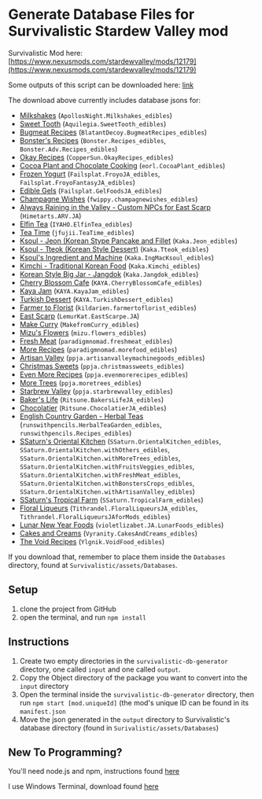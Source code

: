 # Generate Database Files for Survivalistic Stardew Valley mod

Survivalistic Mod here: [https://www.nexusmods.com/stardewvalley/mods/12179](https://www.nexusmods.com/stardewvalley/mods/12179)

Some outputs of this script can be downloaded here: [link](https://drive.google.com/file/d/165C_M5in3p-3RC9UubTNdElHHSsH6k0H/view?usp=sharing)

The download above currently includes database jsons for: 
- [Milkshakes](https://www.nexusmods.com/stardewvalley/mods/4433) (`ApollosNight.Milkshakes_edibles`)
- [Sweet Tooth](https://www.nexusmods.com/stardewvalley/mods/1897) (`Aquilegia.SweetTooth_edibles`)
- [Bugmeat Recipes](https://www.nexusmods.com/stardewvalley/mods/4502) (`BlatantDecoy.BugmeatRecipes_edibles`)
- [Bonster's Recipes](https://www.nexusmods.com/stardewvalley/mods/3468) (`Bonster.Recipes_edibles`, `Bonster.Adv.Recipes_edibles`)
- [Okay Recipes](https://www.nexusmods.com/stardewvalley/mods/8657) (`CopperSun.OkayRecipes_edibles`)
- [Cocoa Plant and Chocolate Cooking](https://www.nexusmods.com/stardewvalley/mods/8354) (`eorl.CocoaPlant_edibles`)
- [Frozen Yogurt](https://www.nexusmods.com/stardewvalley/mods/12308) (`Failsplat.FroyoJA_edibles`, `Failsplat.FroyoFantasyJA_edibles`)
- [Edible Gels](https://www.nexusmods.com/stardewvalley/mods/12064) (`Failsplat.GelFoodsJA_edibles`)
- [Champagne Wishes](https://www.nexusmods.com/stardewvalley/mods/5721) (`fwippy.champagnewishes_edibles`)
- [Always Raining in the Valley - Custom NPCs for East Scarp](https://www.nexusmods.com/stardewvalley/mods/9999) (`Himetarts.ARV.JA`)
- [Elfin Tea](https://blog.naver.com/ssm4031/222230452532) (`IYAHO.ElfinTea_edibles`)
- [Tea Time](https://www.nexusmods.com/stardewvalley/mods/2607) (`jfujii.TeaTime_edibles`)
- [Ksoul - Jeon (Korean Stype Pancake and Fillet](https://www.nexusmods.com/stardewvalley/mods/11473) (`Kaka.Jeon_edibles`)
- [Ksoul - Tteok (Korean Style Dessert)](https://www.nexusmods.com/stardewvalley/mods/11435) (`Kaka.Tteok_edibles`)
- [Ksoul's Ingredient and Machine](https://www.nexusmods.com/stardewvalley/mods/11192) (`Kaka.IngMacKsoul_edibles`)
- [Kimchi - Traditional Korean Food](https://www.nexusmods.com/stardewvalley/mods/11117) (`Kaka.Kimchi_edibles`)
- [Korean Style Big Jar - Jangdok](https://www.nexusmods.com/stardewvalley/mods/11007) (`Kaka.Jangdok_edibles`)
- [Cherry Blossom Cafe](https://kayainsdv.postype.com/post/10234395) (`KAYA.CherryBlossomCafe_edibles`)
- [Kaya Jam](https://kayainsdv.postype.com/post/10330397) (`KAYA.KayaJam_edibles`)
- [Turkish Dessert](https://kayainsdv.postype.com/post/10481004) (`KAYA.TurkishDessert_edibles`)
- [Farmer to Florist](https://www.nexusmods.com/stardewvalley/mods/2075) (`kildarien.farmertoflorist_edibles`)
- [East Scarp](https://www.nexusmods.com/stardewvalley/mods/5787) (`LemurKat.EastScarpe.JA`)
- [Make Curry](https://www.nexusmods.com/stardewvalley/mods/10972) (`MakefromCurry_edibles`)
- [Mizu's Flowers](https://www.nexusmods.com/stardewvalley/mods/2028) (`mizu.flowers_edibles`)
- [Fresh Meat](https://www.nexusmods.com/stardewvalley/mods/1721) (`paradigmnomad.freshmeat_edibles`)
- [More Recipes](https://www.nexusmods.com/stardewvalley/mods/1670) (`paradigmnomad.morefood_edibles`)
- [Artisan Valley](https://www.nexusmods.com/stardewvalley/mods/1926) (`ppja.artisanvalleymachinegoods_edibles`)
- [Christmas Sweets](https://www.nexusmods.com/stardewvalley/mods/4950) (`ppja.christmassweets_edibles`)
- [Even More Recipes](https://www.nexusmods.com/stardewvalley/mods/1742) (`ppja.evenmorerecipes_edibles`)
- [More Trees](https://www.nexusmods.com/stardewvalley/mods/1671) (`ppja.moretrees_edibles`)
- [Starbrew Valley](https://www.nexusmods.com/stardewvalley/mods/1764) (`ppja.starbrewvalley_edibles`)
- [Baker's Life](https://www.nexusmods.com/stardewvalley/mods/5213) (`Ritsune.BakersLifeJA_edibles`)
- [Chocolatier](https://www.nexusmods.com/stardewvalley/mods/5403) (`Ritsune.ChocolatierJA_edibles`)
- [English Country Garden - Herbal Teas](https://www.nexusmods.com/stardewvalley/mods/12039) (`runswithpencils.HerbalTeaGarden_edibles`, `runswithpencils.Recipes_edibles`)
- [SSaturn's Oriental Kitchen](https://www.nexusmods.com/stardewvalley/mods/6010) (`SSaturn.OrientalKitchen_edibles`, `SSaturn.OrientalKitchen.withOthers_edibles`, `SSaturn.OrientalKitchen.withMoreTrees_edibles`, `SSaturn.OrientalKitchen.withFruitsVeggies_edibles`, `SSaturn.OrientalKitchen.withFreshMeat_edibles`, `SSaturn.OrientalKitchen.withBonstersCrops_edibles`, `SSaturn.OrientalKitchen.withArtisanValley_edibles`)
- [SSaturn's Tropical Farm](https://www.nexusmods.com/stardewvalley/mods/5585) (`SSaturn.TropicalFarm_edibles`)
- [Floral Liqueurs](https://www.nexusmods.com/stardewvalley/mods/11752) (`Tithrandel.FloralLiqueursJA_edibles`, `Tithrandel.FloralLiqueursJAforMods_edibles`)
- [Lunar New Year Foods](https://www.nexusmods.com/stardewvalley/mods/10890) (`violetlizabet.JA.LunarFoods_edibles`)
- [Cakes and Creams](https://www.nexusmods.com/stardewvalley/mods/12244) (`Vyranity.CakesAndCreams_edibles`)
- [The Void Recipes](https://www.nexusmods.com/stardewvalley/mods/12561) (`Ylgnik.VoidFood_edibles`)

If you download that, remember to place them inside the `Databases` directory, found at `Survivalistic/assets/Databases`.

## Setup
1. clone the project from GitHub
2. open the terminal, and run `npm install`

## Instructions
1. Create two empty directories in the `survivalistic-db-generator` directory, one called `input` and one called `output`.
2. Copy the Object directory of the package you want to convert into the `input` directory
3. Open the terminal inside the `survivalistic-db-generator` directory, then run `npm start [mod.uniqueId]` (the mod's unique ID can be found in its `manifest.json`
4. Move the json generated in the `output` directory to Survivalistic's database directory (found in `Surivalistic/assets/Databases`)


## New To Programming? 
You'll need node.js and npm, instructions found [here](https://docs.npmjs.com/downloading-and-installing-node-js-and-npm/)

I use Windows Terminal, download found [here](https://apps.microsoft.com/store/detail/9N0DX20HK701?hl=en-us&gl=US)
